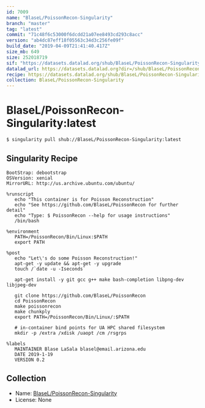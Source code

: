 ```yaml
---
id: 7009
name: "BlaseL/PoissonRecon-Singularity"
branch: "master"
tag: "latest"
commit: "71c48f6c53000f6dcdd21a07ee8493cd293c8acc"
version: "ab4dc87eff18f05563c34d3c256fe09f"
build_date: "2019-04-09T21:41:40.417Z"
size_mb: 649
size: 252018719
sif: "https://datasets.datalad.org/shub/BlaseL/PoissonRecon-Singularity/latest/2019-04-09-71c48f6c-ab4dc87e/ab4dc87eff18f05563c34d3c256fe09f.simg"
datalad_url: https://datasets.datalad.org?dir=/shub/BlaseL/PoissonRecon-Singularity/latest/2019-04-09-71c48f6c-ab4dc87e/
recipe: https://datasets.datalad.org/shub/BlaseL/PoissonRecon-Singularity/latest/2019-04-09-71c48f6c-ab4dc87e/Singularity
collection: BlaseL/PoissonRecon-Singularity
---
```


# BlaseL/PoissonRecon-Singularity:latest

```bash
$ singularity pull shub://BlaseL/PoissonRecon-Singularity:latest
```

## Singularity Recipe

```singularity
BootStrap: debootstrap
OSVersion: xenial
MirrorURL: http://us.archive.ubuntu.com/ubuntu/

%runscript
   echo "This container is for Poisson Reconstruction"
   echo "See https://github.com/BlaseL/PoissonRecon for further detail"
   echo "Type: $ PoissonRecon --help for usage instructions"
   /bin/bash

%environment
   PATH=/PoissonRecon/Bin/Linux:$PATH
   export PATH

%post
   echo "Let\'s do some Poisson Reconstruction!"
   apt-get -y update && apt-get -y upgrade
   touch /`date -u -Iseconds`

   apt-get install -y git gcc g++ make bash-completion libpng-dev libjpeg-dev

   git clone https://github.com/BlaseL/PoissonRecon
   cd PoissonRecon
   make poissonrecon
   make chunkply
   export PATH=/PoissonRecon/Bin/Linux/:$PATH

   # in-container bind points for UA HPC shared filesystem
   mkdir -p /extra /xdisk /uaopt /cm /rsgrps

%labels
   MAINTAINER Blase LaSala blasel@email.arizona.edu
   DATE 2019-1-19
   VERSION 0.2
```

## Collection

 - Name: [BlaseL/PoissonRecon-Singularity](https://github.com/BlaseL/PoissonRecon-Singularity)
 - License: None

